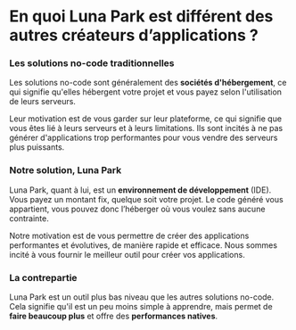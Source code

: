 # En quoi Luna Park est différent des autres créateurs d’applications ?

### Les solutions no-code traditionnelles

Les solutions no-code sont généralement des **sociétés d'hébergement**, ce qui signifie qu'elles hébergent votre projet et vous payez selon l'utilisation de leurs serveurs.

Leur motivation est de vous garder sur leur plateforme, ce qui signifie que vous êtes lié à leurs serveurs et à leurs limitations. Ils sont incités à ne pas générer d'applications trop performantes pour vous vendre des serveurs plus puissants.

### Notre solution, Luna Park

Luna Park, quant à lui, est un **environnement de développement** (IDE). Vous payez un montant fix, quelque soit votre projet. Le code généré vous appartient, vous pouvez donc l’héberger où vous voulez sans aucune contrainte.

Notre motivation est de vous permettre de créer des applications performantes et évolutives, de manière rapide et efficace. Nous sommes incité à vous fournir le meilleur outil pour créer vos applications.

### La contrepartie

Luna Park est un outil plus bas niveau que les autres solutions no-code. Cela signifie qu'il est un peu moins simple à apprendre, mais permet de **faire beaucoup plus** et offre des **performances natives**.

<InfoCard
:cards="[
{
title: 'CONSTRUCTEUR D’APPLICATIONS',
infoPairs: [
{ label: 'Apprentissage', value: 'Quelques heures', styleClass: 'success' },
{ label: 'Création', value: 'Quelques heures', styleClass: 'success' },
{ label: 'Fonctionnalités', value: 'Statique', styleClass: 'danger' },
{ label: 'Performance', value: 'Mauvaise', styleClass: 'danger' }
]
},
{
title: 'ÉDITEUR DE MISE EN PAGE',
accent:true,
infoPairs: [
{ label: 'Apprentissage', value: 'Quelques jours', styleClass: 'info' },
{ label: 'Création', value: 'Quelques jours', styleClass: 'info' },
{ label: 'Fonctionnalités', value: 'Réactivité moderne', styleClass: 'success' },
{ label: 'Performance', value: 'Native', styleClass: 'success' }
]
},
{
title: 'FRAMEWORK JS',
infoPairs: [
{ label: 'Apprentissage', value: 'Quelques mois', styleClass: 'danger' },
{ label: 'Création', value: 'Quelques mois', styleClass: 'danger' },
{ label: 'Fonctionnalités', value: 'Réactivité moderne', styleClass: 'success' },
{ label: 'Performance', value: 'Native', styleClass: 'success' }
]
}
]"
/>
